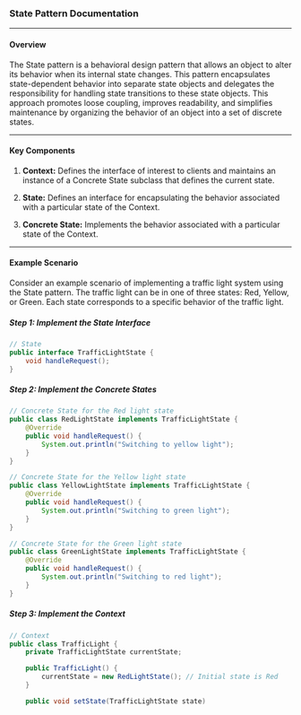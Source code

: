 ### State Pattern Documentation

---

#### Overview

The State pattern is a behavioral design pattern that allows an object to alter its behavior when its internal state changes. This pattern encapsulates state-dependent behavior into separate state objects and delegates the responsibility for handling state transitions to these state objects. This approach promotes loose coupling, improves readability, and simplifies maintenance by organizing the behavior of an object into a set of discrete states.

---

#### Key Components

1. **Context:** Defines the interface of interest to clients and maintains an instance of a Concrete State subclass that defines the current state.

2. **State:** Defines an interface for encapsulating the behavior associated with a particular state of the Context.

3. **Concrete State:** Implements the behavior associated with a particular state of the Context.

---

#### Example Scenario

Consider an example scenario of implementing a traffic light system using the State pattern. The traffic light can be in one of three states: Red, Yellow, or Green. Each state corresponds to a specific behavior of the traffic light.

##### Step 1: Implement the State Interface

```java
// State
public interface TrafficLightState {
    void handleRequest();
}
```

##### Step 2: Implement the Concrete States

```java
// Concrete State for the Red light state
public class RedLightState implements TrafficLightState {
    @Override
    public void handleRequest() {
        System.out.println("Switching to yellow light");
    }
}

// Concrete State for the Yellow light state
public class YellowLightState implements TrafficLightState {
    @Override
    public void handleRequest() {
        System.out.println("Switching to green light");
    }
}

// Concrete State for the Green light state
public class GreenLightState implements TrafficLightState {
    @Override
    public void handleRequest() {
        System.out.println("Switching to red light");
    }
}
```

##### Step 3: Implement the Context

```java
// Context
public class TrafficLight {
    private TrafficLightState currentState;

    public TrafficLight() {
        currentState = new RedLightState(); // Initial state is Red
    }

    public void setState(TrafficLightState state)
